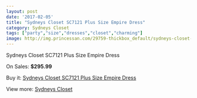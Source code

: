 ```yaml
---
layout: post
date: '2017-02-05'
title: "Sydneys Closet SC7121 Plus Size Empire Dress"
category: Sydneys Closet
tags: ["party","size","dresses","closet","charming"]
image: http://img.princessan.com/29759-thickbox_default/sydneys-closet-sc7121-plus-size-empire-dress.jpg
---
```

Sydneys Closet SC7121 Plus Size Empire Dress

On Sales: **$295.99**
<a href="https://www.princessan.com/en/sydneys-closet/13595-sydneys-closet-sc7121-plus-size-empire-dress.html"><amp-img layout="responsive" width="600" height="600" src="//img.princessan.com/29759-thickbox_default/sydneys-closet-sc7121-plus-size-empire-dress.jpg" alt="Sydneys Closet SC7121 Plus Size Empire Dress 0" /></a>
<a href="https://www.princessan.com/en/sydneys-closet/13595-sydneys-closet-sc7121-plus-size-empire-dress.html"><amp-img layout="responsive" width="600" height="600" src="//img.princessan.com/29760-thickbox_default/sydneys-closet-sc7121-plus-size-empire-dress.jpg" alt="Sydneys Closet SC7121 Plus Size Empire Dress 1" /></a>
<a href="https://www.princessan.com/en/sydneys-closet/13595-sydneys-closet-sc7121-plus-size-empire-dress.html"><amp-img layout="responsive" width="600" height="600" src="//img.princessan.com/29761-thickbox_default/sydneys-closet-sc7121-plus-size-empire-dress.jpg" alt="Sydneys Closet SC7121 Plus Size Empire Dress 2" /></a>
<a href="https://www.princessan.com/en/sydneys-closet/13595-sydneys-closet-sc7121-plus-size-empire-dress.html"><amp-img layout="responsive" width="600" height="600" src="//img.princessan.com/29762-thickbox_default/sydneys-closet-sc7121-plus-size-empire-dress.jpg" alt="Sydneys Closet SC7121 Plus Size Empire Dress 3" /></a>
<a href="https://www.princessan.com/en/sydneys-closet/13595-sydneys-closet-sc7121-plus-size-empire-dress.html"><amp-img layout="responsive" width="600" height="600" src="//img.princessan.com/29763-thickbox_default/sydneys-closet-sc7121-plus-size-empire-dress.jpg" alt="Sydneys Closet SC7121 Plus Size Empire Dress 4" /></a>

Buy it: [Sydneys Closet SC7121 Plus Size Empire Dress](https://www.princessan.com/en/sydneys-closet/13595-sydneys-closet-sc7121-plus-size-empire-dress.html "Sydneys Closet SC7121 Plus Size Empire Dress")

View more: [Sydneys Closet](https://www.princessan.com/en/63-sydneys-closet "Sydneys Closet")